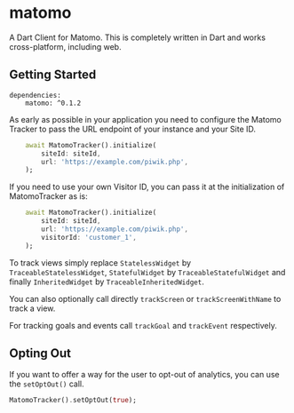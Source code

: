 # matomo

A Dart Client for Matomo. This is completely written in Dart and works cross-platform, including web.

## Getting Started

```
dependencies:
    matomo: ^0.1.2
```

As early as possible in your application you need to configure the Matomo Tracker to pass the URL endpoint of your instance and your Site ID.

```dart
    await MatomoTracker().initialize(
        siteId: siteId,
        url: 'https://example.com/piwik.php',
    );
```

If you need to use your own Visitor ID, you can pass it at the initialization of MatomoTracker as is:

```dart
    await MatomoTracker().initialize(
        siteId: siteId,
        url: 'https://example.com/piwik.php',
        visitorId: 'customer_1',
    );
```

To track views simply replace `StatelessWidget` by `TraceableStatelessWidget`, `StatefulWidget` by `TraceableStatefulWidget` and finally `InheritedWidget` by `TraceableInheritedWidget`.

You can also optionally call directly `trackScreen` or `trackScreenWithName` to track a view.

For tracking goals and events call `trackGoal` and `trackEvent` respectively.

## Opting Out

If you want to offer a way for the user to opt-out of analytics, you can use the ```setOptOut()``` call.

```dart
MatomoTracker().setOptOut(true);
```